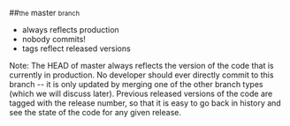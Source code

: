 ##<small>the</small> master <small>branch</small>
* always reflects production <!-- .element: class="fragment roll-in" -->
* nobody commits! <!-- .element: class="fragment roll-in" -->
* tags reflect released versions <!-- .element: class="fragment roll-in" -->

Note: The HEAD of master always reflects the version of the code that is currently in production. No developer should ever directly commit to this branch -- it is only updated by merging one of the other branch types (which we will discuss later). Previous released versions of the code are tagged with the release number, so that it is easy to go back in history and see the state of the code for any given release.